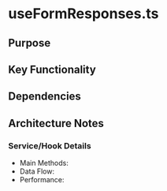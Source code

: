 # useFormResponses.ts

## Purpose

## Key Functionality

## Dependencies

## Architecture Notes

### Service/Hook Details
- Main Methods: 
- Data Flow: 
- Performance: 
